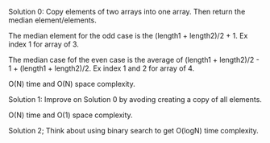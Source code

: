 
Solution 0:
Copy elements of two arrays into one array. Then return the median element/elements. 

The median element for the odd case is the (length1 + length2)/2 + 1. 
Ex index 1 for array of 3.

The median case fof the even case is the average of (length1 + length2)/2 - 1 + (length1 + length2)/2.
Ex index 1 and 2 for array of 4.

O(N) time and O(N) space complexity.

Solution 1:
Improve on Solution 0 by avoding creating a copy of all elements.

O(N) time and O(1) space complexity.

Solution 2;
Think about using binary search to get O(logN) time complexity.
